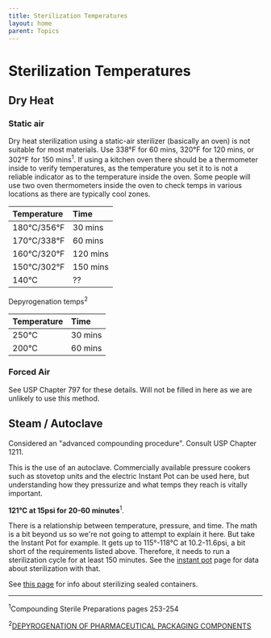 ```yaml
---
title: Sterilization Temperatures
layout: home
parent: Topics
---
```


# Sterilization Temperatures

## Dry Heat

### Static air

Dry heat sterilization using a static-air sterilizer (basically an oven) is not suitable for most materials. Use 338°F for 60 mins, 320°F for 120 mins, or 302°F for 150 mins<sup>1</sup>. If using a kitchen oven there should be a thermometer inside to verify temperatures, as the temperature you set it to is not a reliable indicator as to the temperature inside the oven. Some people will use two oven thermometers inside the oven to check temps in various locations as there are typically cool zones.

| Temperature | Time     |
|:------------|:---------|
| 180°C/356°F | 30 mins  |
| 170°C/338°F | 60 mins  |
| 160°C/320°F | 120 mins |
| 150°C/302°F | 150 mins |
| 140°C       | ??       |

Depyrogenation temps<sup>2</sup>

| Temperature | Time     |
|:------------|:---------|
| 250°C       | 30 mins  |
| 200°C       | 60 mins  |

### Forced Air

See USP Chapter 797 for these details. Will not be filled in here as we are unlikely to use this method.

## Steam / Autoclave

Considered an "advanced compounding procedure". Consult USP Chapter 1211.

This is the use of an autoclave. Commercially available pressure cookers such as stovetop units and the electric Instant Pot can be used here, but understanding how they pressurize and what temps they reach is vitally important.

**121°C at 15psi for 20-60 minutes**<sup>1</sup>.

There is a relationship between temperature, pressure, and time. The math is a bit beyond us so we're not going to attempt to explain it here. But take the Instant Pot for example. It gets up to 115°-118°C at 10.2-11.6psi, a bit short of the requirements listed above. Therefore, it needs to run a sterilization cycle for at least 150 minutes. See the [instant pot](/topics/instant_pot) page for data about sterilization with that.

See [this page](/lena) for info about sterilizing sealed containers.

---

<sup>1</sup>Compounding Sterile Preparations pages 253-254

<sup>2</sup>[DEPYROGENATION OF PHARMACEUTICAL
PACKAGING COMPONENTS](https://www.dwkltd.com/pub/media/wysiwyg/literature/DWK-Depyrogenation-of-Pharmaceutical-Packaging-Components-UK-A42022.pdf)